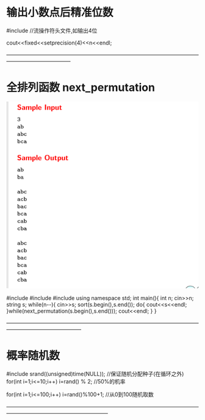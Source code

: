 #  输出小数点后精准位数 #  

#include<iomanip>    //流操作符头文件,如输出4位  
   
cout<<fixed<<setprecision(4)<<n<<endl;  



————————————————————————————————————————————————
#   全排列函数 next_permutation #  

![image](https://raw.githubusercontent.com/CQ-Quest/STL/master/2I4WURB%7ECA85%7B%24Q%252WV3D4W.png)  

#include<iostream>
#include<cstring>
#include<algorithm>
using namespace std;
int main(){
   int n;
   cin>>n;
   string s;
   while(n--){
   cin>>s;
   sort(s.begin(),s.end());
   do{
      cout<<s<<endl;
   }while(next_permutation(s.begin(),s.end()));
   cout<<endl;
   }
}


——————————————————————————————————————————————————
#  概率随机数  #  

#include<ctime>
srand((unsigned)time(NULL));     //保证随机分配种子(在循环之外)
 for(int i=1;i<=10;i++)
       i=rand() % 2;              //50%的机率
       
   for(int i=1;i<=100;i++)
   i=rand()%100+1;             //从0到100随机取数
   
   
———————————————————————————————————————————————————————
   
